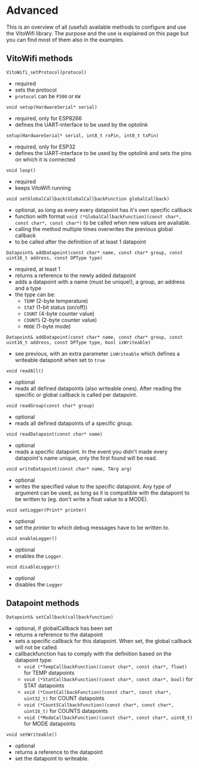 # Advanced

This is an overview of all (useful) available methods to configure and use the VitoWifi library.
The purpose and the use is explained on this page but you can find most of them also in the examples.

## VitoWifi methods

`VitoWifi_setProtocol(protocol)`
* required
* sets the protocol
* `protocol` can be `P300` or `KW`
  
  
`void setup(HardwareSerial* serial)`
* required, only for ESP8266
* defines the UART-interface to be used by the optolink


`setup(HardwareSerial* serial, int8_t rxPin, int8_t txPin)`
* required, only for ESP32
* defines the UART-interface to be used by the optolink and sets the pins on which it is connected


`void loop()`
* required
* keeps VitoWifi running


`void setGlobalCallback(GlobalCallbackFunction globalCallback)`
* optional, as long as every every datapoint has it's own specific callback
* function with format `void (*GlobalCallbackFunction)(const char*, const char*, const char*)` to be called when new values are available.
* calling the method multiple times overwrites the previous global callback
* to be called after the definitiion of at least 1 datapoint


`Datapoint& addDatapoint(const char* name, const char* group, const uint16_t address, const DPType type)`
* required, at least 1
* returns a reference to the newly added datapoint
* adds a datapoint with a name (must be unique!), a group, an address and a type
* the type can be:
  * `TEMP` (2-byte temperature)
  * `STAT` (1-bit status (on/off))
  * `COUNT` (4-byte counter value)
  * `COUNTS` (2-byte counter value)
  * `MODE` (1-byte mode)
  
  
`Datapoint& addDatapoint(const char* name, const char* group, const uint16_t address, const DPType type, bool isWriteable)`
* see previous, with an extra parameter `isWriteable`  which defines a writeable dataponit when set to `true`


`void readAll()`
* optional
* reads all defined datapoints (also writeable ones). After reading the specific or global callback is called per datapoint.


`void readGroup(const char* group)`
* optional
* reads all defined datapoints of a specific group.


`void readDatapoint(const char* name)`
* optional
* reads a specific datapoint. In the event you didn't made every datapoint's name unique, only the first found will be read.


`void writeDatapoint(const char* name, TArg arg)`
* optional
* writes the specified value to the specific datapoint. Any type of argument can be used, as long as it is compatible with the datapoint to be written to (eg. don't write a float value to a MODE).


`void setLogger(Print* printer)`
* optional
* set the *printer* to which debug messages have to be written to.


`void enableLogger()`
* optional
* enables the `Logger`.


`void disableLogger()`
* optional
* disables the `Logger`


## Datapoint methods

`Datapoint& setCallback(callbackfunction)`
* optional, if globalCallback has been set
* returns a reference to the datapoint
* sets a specific callback for this datapoint. When set, the global callback will not be called.
* callbackfunction has to comply with the definition based on the datapoint type:
  * `void (*TempCallbackFunction)(const char*, const char*, float)` for TEMP datapoints
  * `void (*StatCallbackFunction)(const char*, const char*, bool)` for STAT datapoints
  * `void (*CountCallbackFunction)(const char*, const char*, uint32_t)` for COUNT datapoints
  * `void (*CountSCallbackFunction)(const char*, const char*, uint16_t)` for COUNTS datapoints
  * `void (*ModeCallbackFunction)(const char*, const char*, uint8_t)` for MODE datapoints

  
`void setWriteable()`
* optional
* returns a reference to the datapoint
* set the datapoint to writeable.

